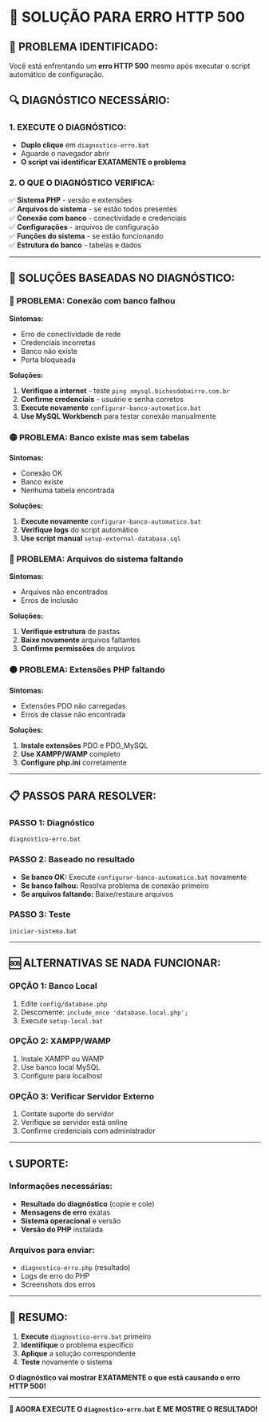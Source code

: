 # 🚨 SOLUÇÃO PARA ERRO HTTP 500

## 🎯 **PROBLEMA IDENTIFICADO:**
Você está enfrentando um **erro HTTP 500** mesmo após executar o script automático de configuração.

## 🔍 **DIAGNÓSTICO NECESSÁRIO:**

### **1. EXECUTE O DIAGNÓSTICO:**
- **Duplo clique** em `diagnostico-erro.bat`
- Aguarde o navegador abrir
- **O script vai identificar EXATAMENTE o problema**

### **2. O QUE O DIAGNÓSTICO VERIFICA:**
✅ **Sistema PHP** - versão e extensões  
✅ **Arquivos do sistema** - se estão todos presentes  
✅ **Conexão com banco** - conectividade e credenciais  
✅ **Configurações** - arquivos de configuração  
✅ **Funções do sistema** - se estão funcionando  
✅ **Estrutura do banco** - tabelas e dados  

---

## 🚀 **SOLUÇÕES BASEADAS NO DIAGNÓSTICO:**

### **🔴 PROBLEMA: Conexão com banco falhou**
**Sintomas:**
- Erro de conectividade de rede
- Credenciais incorretas
- Banco não existe
- Porta bloqueada

**Soluções:**
1. **Verifique a internet** - teste `ping xmysql.bichosdobairro.com.br`
2. **Confirme credenciais** - usuário e senha corretos
3. **Execute novamente** `configurar-banco-automatico.bat`
4. **Use MySQL Workbench** para testar conexão manualmente

### **🟡 PROBLEMA: Banco existe mas sem tabelas**
**Sintomas:**
- Conexão OK
- Banco existe
- Nenhuma tabela encontrada

**Soluções:**
1. **Execute novamente** `configurar-banco-automatico.bat`
2. **Verifique logs** do script automático
3. **Use script manual** `setup-external-database.sql`

### **🔵 PROBLEMA: Arquivos do sistema faltando**
**Sintomas:**
- Arquivos não encontrados
- Erros de inclusão

**Soluções:**
1. **Verifique estrutura** de pastas
2. **Baixe novamente** arquivos faltantes
3. **Confirme permissões** de arquivos

### **🟠 PROBLEMA: Extensões PHP faltando**
**Sintomas:**
- Extensões PDO não carregadas
- Erros de classe não encontrada

**Soluções:**
1. **Instale extensões** PDO e PDO_MySQL
2. **Use XAMPP/WAMP** completo
3. **Configure php.ini** corretamente

---

## 📋 **PASSOS PARA RESOLVER:**

### **PASSO 1: Diagnóstico**
```
diagnostico-erro.bat
```

### **PASSO 2: Baseado no resultado**
- **Se banco OK:** Execute `configurar-banco-automatico.bat` novamente
- **Se banco falhou:** Resolva problema de conexão primeiro
- **Se arquivos faltando:** Baixe/restaure arquivos

### **PASSO 3: Teste**
```
iniciar-sistema.bat
```

---

## 🆘 **ALTERNATIVAS SE NADA FUNCIONAR:**

### **OPÇÃO 1: Banco Local**
1. Edite `config/database.php`
2. Descomente: `include_once 'database.local.php';`
3. Execute `setup-local.bat`

### **OPÇÃO 2: XAMPP/WAMP**
1. Instale XAMPP ou WAMP
2. Use banco local MySQL
3. Configure para localhost

### **OPÇÃO 3: Verificar Servidor Externo**
1. Contate suporte do servidor
2. Verifique se servidor está online
3. Confirme credenciais com administrador

---

## 📞 **SUPORTE:**

### **Informações necessárias:**
- **Resultado do diagnóstico** (copie e cole)
- **Mensagens de erro** exatas
- **Sistema operacional** e versão
- **Versão do PHP** instalada

### **Arquivos para enviar:**
- `diagnostico-erro.php` (resultado)
- Logs de erro do PHP
- Screenshots dos erros

---

## 🎯 **RESUMO:**

1. **Execute** `diagnostico-erro.bat` primeiro
2. **Identifique** o problema específico
3. **Aplique** a solução correspondente
4. **Teste** novamente o sistema

**O diagnóstico vai mostrar EXATAMENTE o que está causando o erro HTTP 500!**

---

**🚀 AGORA EXECUTE O `diagnostico-erro.bat` E ME MOSTRE O RESULTADO!**
